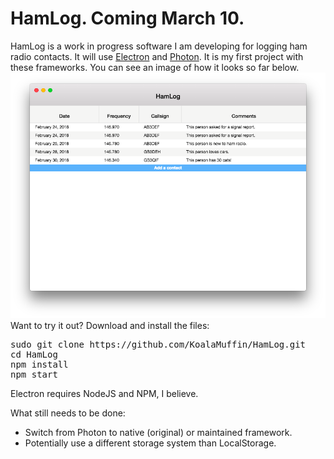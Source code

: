 # HamLog. Coming March 10.
HamLog is a work in progress software I am developing for logging ham radio contacts. It will use <a href="https://electronjs.org">Electron</a> and <a href="http://photonkit.com/">Photon</a>. It is my first project with these frameworks. You can see an image of how it looks so far below.
<img src="https://raw.githubusercontent.com/KoalaMuffin/HamLog/master/Preview2.png">
<br>
Want to try it out?
Download and install the files:
<pre>
sudo git clone https://github.com/KoalaMuffin/HamLog.git
cd HamLog
npm install
npm start
</pre>
Electron requires NodeJS and NPM, I believe.
<p>What still needs to be done:
<ul>
  <li>Switch from Photon to native (original) or maintained framework.</li>
  <li>Potentially use a different storage system than LocalStorage.</li>
</ul>
